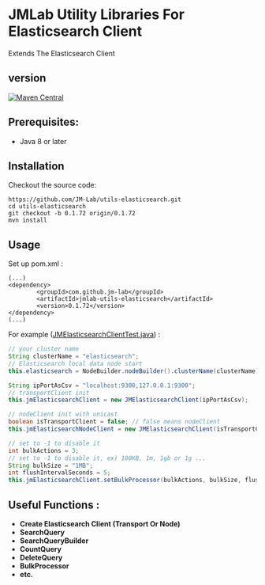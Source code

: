 JMLab Utility Libraries For Elasticsearch Client
================================================

Extends The Elasticsearch Client

## version
[![Maven Central](https://maven-badges.herokuapp.com/maven-central/com.github.jm-lab/jmlab-utils-elasticsearch/badge.svg)](http://search.maven.org/#artifactdetails%7Ccom.github.jm-lab%7Cjmlab-utils-elasticsearch%7C0.1.72%7Cjar)

## Prerequisites:
* Java 8 or later

## Installation

Checkout the source code:

    https://github.com/JM-Lab/utils-elasticsearch.git
    cd utils-elasticsearch
    git checkout -b 0.1.72 origin/0.1.72
    mvn install

## Usage
Set up pom.xml :

    (...)
    <dependency>
			<groupId>com.github.jm-lab</groupId>
			<artifactId>jmlab-utils-elasticsearch</artifactId>
			<version>0.1.72</version>
	</dependency>
    (...)

For example ([JMElasticsearchClientTest.java](https://github.com/JM-Lab/utils-elasticsearch/blob/master/src/test/java/kr/jm/utils/elasticsearch/JMElasticsearchClientTest.java)) :

```java
// your cluster name
String clusterName = "elasticsearch";
// Elasticsearch local data node start
this.elasticsearch = NodeBuilder.nodeBuilder().clusterName(clusterName).build().start();

String ipPortAsCsv = "localhost:9300,127.0.0.1:9300";
// transportClient init
this.jmElasticsearchClient = new JMElasticsearchClient(ipPortAsCsv);

// nodeClient init with unicast
boolean isTransportClient = false; // false means nodeClient
this.jmElasticsearchNodeClient = new JMElasticsearchClient(isTransportClient, ipPortAsCsv, clusterName);

// set to -1 to disable it
int bulkActions = 3;
// set to -1 to disable it, ex) 100KB, 1m, 1gb or 1g ...
String bulkSize = "1MB";
int flushIntervalSeconds = 5;
this.jmElasticsearchClient.setBulkProcessor(bulkActions, bulkSize, flushIntervalSeconds);
```

## Useful Functions :
* **Create Elasticsearch Client (Transport Or Node)**
* **SearchQuery**
* **SearchQueryBuilder**
* **CountQuery**
* **DeleteQuery**
* **BulkProcessor**
* **etc.**
